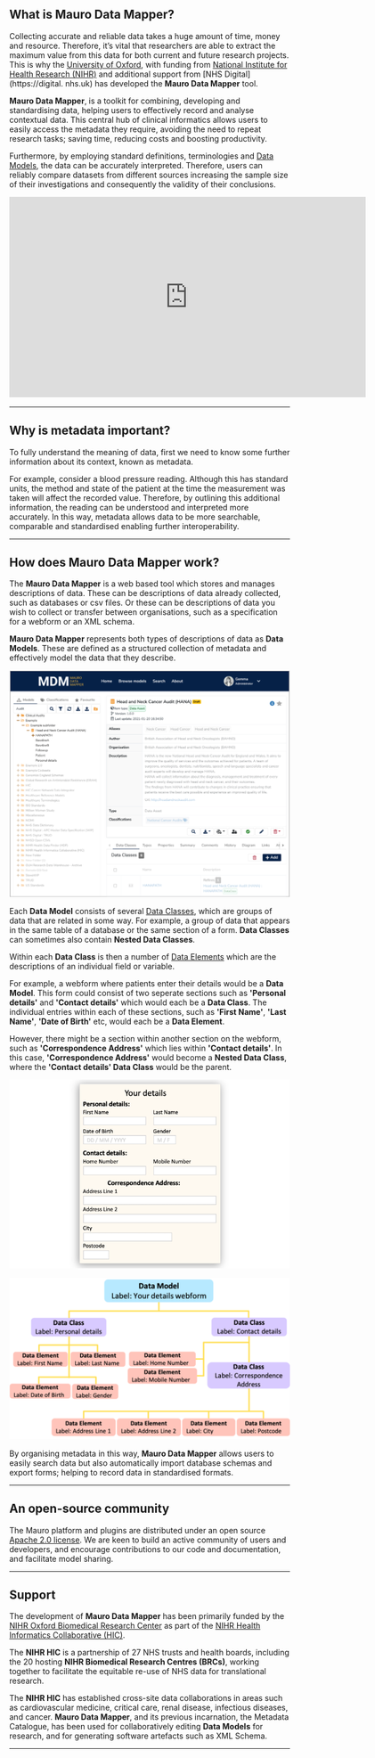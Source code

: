## What is Mauro Data Mapper?

Collecting accurate and reliable data takes a huge amount of time, money and resource. Therefore, it’s vital that researchers are able to extract 
the maximum value from this data for both current and future research projects.  This is why the [University of Oxford](https://www.ox.ac.uk), with 
funding from [National Institute for Health Research (NIHR)](https://www.nihr.ac.uk/) and additional support from [NHS Digital](https://digital.
nhs.uk) has developed the **Mauro Data Mapper** tool.

**Mauro Data Mapper**, is a toolkit for combining, developing and standardising data, helping users to effectively record and analyse contextual data. This central hub of clinical informatics allows users to easily access the metadata they require, avoiding the need to repeat research tasks; saving time, reducing costs and boosting productivity. 

Furthermore, by employing standard definitions, terminologies and [Data Models](../glossary/data-model/data-model.md), the data can be accurately interpreted. Therefore, users can reliably compare datasets from different sources increasing the sample size of their investigations and consequently the validity of their conclusions.

<iframe src="https://player.vimeo.com/video/186242194" width="640" height="360" frameborder="0" allow="autoplay; fullscreen" allowfullscreen></iframe>

---

## Why is metadata important?

To fully understand the meaning of data, first we need to know some further information about its context, known as metadata. 

For example, consider a blood pressure reading. Although this has standard units, the method and state of the patient at the time the measurement was taken will affect the recorded value. Therefore, by outlining this additional information, the reading can be understood and interpreted more accurately. In this way, metadata allows data to be more searchable, comparable and standardised enabling further interoperability.

---

## How does Mauro Data Mapper work?

The **Mauro Data Mapper** is a web based tool which stores and manages descriptions of data. These can be descriptions of data already collected, such as databases or csv files. Or these can be descriptions of data you wish to collect or transfer between organisations, such as a specification for a webform or an XML schema. 

**Mauro Data Mapper** represents both types of descriptions of data as **Data Models**. These are defined as a structured collection of metadata and effectively model the data that they describe.


![Mauro Data Mapper main screen](mdm-main-screen.png)

Each **Data Model** consists of several [Data Classes](../glossary/data-class/data-class.md), which are groups of data that are related in some way. For example, a group of data that appears in the same table of a database or the same section of a form. **Data Classes** can sometimes also contain **Nested Data Classes**.

Within each **Data Class** is then a number of [Data Elements](../glossary/data-element/data-element.md) which are the descriptions of an individual field or variable.

For example, a webform where patients enter their details would be a **Data Model**. This form could consist of two seperate sections such as **'Personal details'** and **'Contact details'** which would each be a **Data Class**. The individual entries within each of these sections, such as **'First Name'**, **'Last Name'**, **'Date of Birth'** etc, would each be a **Data Element**.

However, there might be a section within another section on the webform, such as **'Correspondence Address'** which lies within **'Contact details'**. In this case, **'Correspondence Address'** would become a **Nested Data Class**, where the **'Contact details' Data Class** would be the parent. 

![Webform Data Model example](../glossary/data-model/your-details-webform.png)
 
![Flowchart of Webform Data Model example](../glossary/data-model/data-model-flowchart.png)

By organising metadata in this way, **Mauro Data Mapper** allows users to easily search data but also automatically import database schemas and export forms; helping to record data in standardised formats.

---

## An open-source community

The Mauro platform and plugins are distributed under an open source [Apache 2.0 license](http://oss-watch.ac.uk/resources/apache2). We are keen 
to build an active community of users and developers, and encourage contributions to our code and documentation, and facilitate model sharing.  

---   

## Support

The development of **Mauro Data Mapper** has been primarily funded by the [NIHR Oxford Biomedical Research Center](https://oxfordbrc.nihr.ac.uk) as part of the [NIHR Health Informatics Collaborative (HIC)](https://hic.nihr.ac.uk). 

The **NIHR HIC** is a partnership of 27 NHS trusts and health boards, including the 20 hosting **NIHR Biomedical Research Centres (BRCs)**, working together to facilitate the equitable re-use of NHS data for translational research. 

The **NIHR HIC** has established cross-site data collaborations in areas such as cardiovascular medicine, critical
care, renal disease, infectious diseases, and cancer. **Mauro Data Mapper**, and its previous incarnation, the Metadata Catalogue, has been used for
collaboratively editing **Data Models** for research, and for generating software artefacts such as XML Schema.

---